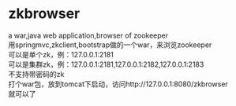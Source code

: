 # zkbrowser
a war,java web application,browser of zookeeper<br/>
用springmvc,zkclient,bootstrap做的一个war，来浏览zookeeper<br/>
可以是单个zk，例：127.0.0.1:2181<br/>
可以是集群zk，例：127.0.0.1:2181,127.0.0.1:2182,127.0.0.1:2183<br/>
不支持带密码的zk<br/>
打个war包，放到tomcat下启动，访问http://127.0.0.1:8080/zkbrowser<br/>
就可以了<br/>
